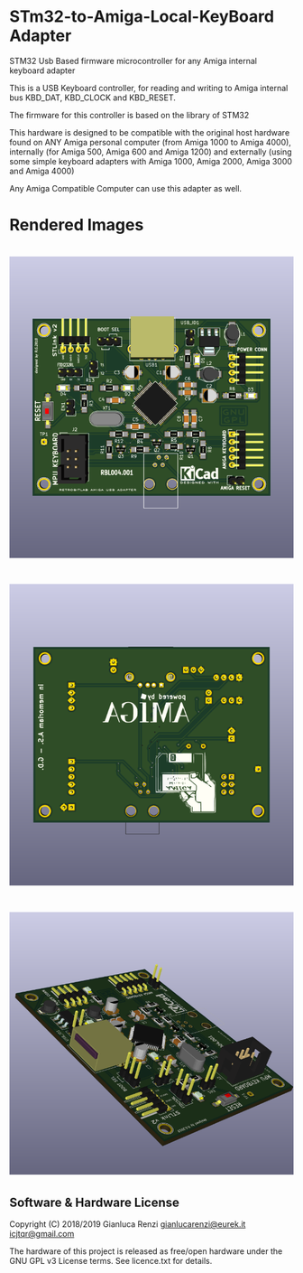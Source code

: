 STm32-to-Amiga-Local-KeyBoard Adapter
=====================================

STM32 Usb Based firmware microcontroller for any Amiga internal keyboard adapter

This is a USB Keyboard controller, for reading and writing to Amiga internal bus KBD_DAT, KBD_CLOCK and KBD_RESET.

The firmware for this controller is based on the library of STM32

This hardware is designed to be compatible with the original host
hardware found on ANY Amiga personal computer (from Amiga 1000 to Amiga 4000),
internally (for Amiga 500, Amiga 600 and Amiga 1200) and externally (using some
simple keyboard adapters with Amiga 1000, Amiga 2000, Amiga 3000 and Amiga 4000)

Any Amiga Compatible Computer can use this adapter as well.

# Rendered Images
# [![](hw/AmigaKeyboardAdapters/StandAlone-Adapter/images/StandAlone-Adapter-f.png "Board Front")](#features)
# [![](hw/AmigaKeyboardAdapters/StandAlone-Adapter/images/StandAlone-Adapter-b.png "Board Back")](#features)
# [![](hw/AmigaKeyboardAdapters/StandAlone-Adapter/images/StandAlone-Adapter.png "Board Overall")](#features)

Software & Hardware License
---------------------------
Copyright (C) 2018/2019 Gianluca Renzi <gianlucarenzi@eurek.it> <icjtqr@gmail.com>

The hardware of this project is released as free/open hardware under the
GNU GPL v3 License terms. See licence.txt for details.

